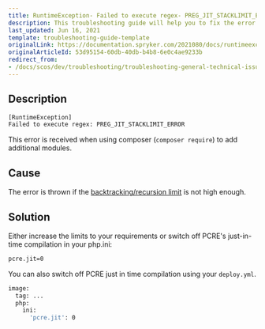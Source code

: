 ```yaml
---
title: RuntimeException- Failed to execute regex- PREG_JIT_STACKLIMIT_ERROR
description: This troubleshooting guide will help you to fix the error `RuntimeException- Failed to execute regex- PREG_JIT_STACKLIMIT_ERROR`.
last_updated: Jun 16, 2021
template: troubleshooting-guide-template
originalLink: https://documentation.spryker.com/2021080/docs/runtimeexception-failed-to-execute-regex-preg-jit-stacklimit-error
originalArticleId: 53d95154-60db-40db-b4b8-6e0c4ae9233b
redirect_from:
- /docs/scos/dev/troubleshooting/troubleshooting-general-technical-issues/runtimeexception-failed-to-execute-regex-preg-jit-stacklimit-error.html
---
```


## Description

```bash
[RuntimeException]                                  
Failed to execute regex: PREG_JIT_STACKLIMIT_ERROR
```

This error is received when using composer (`composer require`) to add additional modules.

## Cause

The error is thrown if the [backtracking/recursion limit](https://www.php.net/manual/en/pcre.configuration.php) is not high enough.

## Solution

Either increase the limits to your requirements or switch off PCRE's just-in-time compilation in your php.ini:

```bash
pcre.jit=0
```

You can also switch off PCRE just in time compilation using your `deploy.yml`.

```bash
image:
  tag: ...
  php:
    ini:
      'pcre.jit': 0
```
